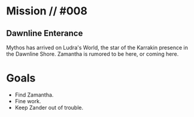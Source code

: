 # Mission // #008
## Dawnline Enterance

Mythos has arrived on Ludra's World, the star of the Karrakin presence in the Dawnline Shore. Zamantha is rumored to be here, or coming here.

# Goals
- Find Zamantha.
- Fine work.
- Keep Zander out of trouble.
